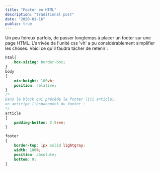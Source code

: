 ```yaml
---
title: "Footer en HTML"
description: "traditional post"
date: "2020-01-16"
public: true
---
```


Un peu foireux parfois, de passer longtemps à placer un footer sur une page HTML.
L'arrivée de l'unité css 'vh' a pu considérablement simplifier les choses.
Voici ce qu'il faudra tâcher de retenir : 

```css
html{
    box-sizing: border-box;
}
body 
{
    min-height: 100vh;
    position: relative;
}
/* 
Dans le block qui précède le footer (ici article), 
on anticipe l'espacement du footer :
*/
article
{
    padding-bottom: 2.5rem;    
}

footer
{
    border-top: 1px solid lightgray;
    width: 100%;
    position: absolute;
    bottom: 0;
}

```
